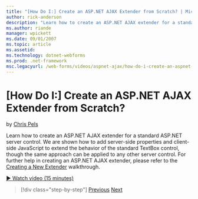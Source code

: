 ```yaml
---
title: "[How Do I:] Create an ASP.NET AJAX Extender from Scratch? | Microsoft Docs"
author: rick-anderson
description: "Learn how to create an ASP.NET AJAX extender for a standard ASP.NET server control. We are shown how to add server-side properties and client-side JavaScript..."
ms.author: riande
manager: wpickett
ms.date: 09/01/2007
ms.topic: article
ms.assetid: 
ms.technology: dotnet-webforms
ms.prod: .net-framework
msc.legacyurl: /web-forms/videos/aspnet-ajax/how-do-i-create-an-aspnet-ajax-extender-from-scratch
---
```

[How Do I:] Create an ASP.NET AJAX Extender from Scratch?
====================
by [Chris Pels](https://twitter.com/chrispels)

Learn how to create an ASP.NET AJAX extender for a standard ASP.NET server control. We are shown how to add server-side properties and client-side JavaScript to extend the behavior of the standard TextBox control, though the same approach can be applied to any other server control. For further help in creating an ASP.NET AJAX extender, please refer to the [Creating a New Extender](../../overview/ajax-control-toolkit/getting-started/creating-a-custom-ajax-control-toolkit-control-extender-cs.md) walkthrough.

[&#9654; Watch video (15 minutes)](https://channel9.msdn.com/Blogs/ASP-NET-Site-Videos/how-do-i-create-an-aspnet-ajax-extender-from-scratch)

>[!div class="step-by-step"] [Previous](how-do-i-trigger-an-updatepanel-refresh-from-a-dropdownlist-control.md) [Next](how-do-i-build-custom-server-controls-that-work-with-or-without-aspnet-ajax.md)